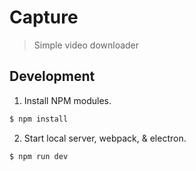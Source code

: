 # Capture
> Simple video downloader


## Development

  1. Install NPM modules.

  ```bash
  $ npm install
  ```

  2. Start local server, webpack, & electron.

  ```bash
  $ npm run dev
  ```
